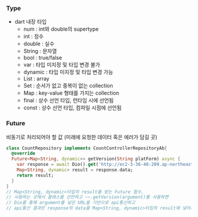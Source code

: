 ### Type
- dart 내장 타입
    - num : int와 double의 supertype
    - int : 정수
    - double : 실수
    - String : 문자열
    - bool : true/false
    - var : 타입 미지정 및 타입 변경 불가
    - dynamic : 타입 미지정 및 타입 변경 가능
    - List : array
    - Set : 순서가 없고 중복이 없는 collection
    - Map : key-value 형태를 가지는 collection
    - final : 상수 선언 타입, 런타임 시에 선언됨
    - const : 상수 선언 타입, 컴파일 시점에 선언됨
	
### Future

비동기로 처리되어야 할 값 (미래에 요청한 데이터 혹은 에러가 담길 곳)
```dart
class CountRepository implements CountControllerRepositoryAb{
  @override
  Future<Map<String, dynamic>> getVersion(String platForm) async {
    var response = await Dio().get('http://ec2-3-36-48-209.ap-northeast-2.compute.amazonaws.com:8080/api/version/1.0.7/$platForm');
    Map<String, dynamic> result = response.data;
    return result;
  }
}
// Map<String, dynamic>타입의 result를 받는 Future 함수,
// 사용하는 곳에서 클래스를 선언하고 ~~.getVersion(argument)를 사용하면 
// Dio를 통해 argument를 넣은 URL을 기반으로 api통신하고
// api통신 결과인 response의 data를 Map<String, dynamic>타입의 result에 넣어서 반환한다
```
